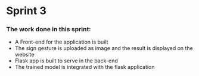 
<h1>Sprint 3</h1>

<h3> The work done in this sprint: </h3>
<ul>
<li> A Front-end for the application is built </li>
<li> The sign gesture is uploaded as image and the result is displayed on the website </li>
<li> Flask app is built to serve in the back-end </li>
<li> The trained model is integrated with the flask application </li>
</ul>
